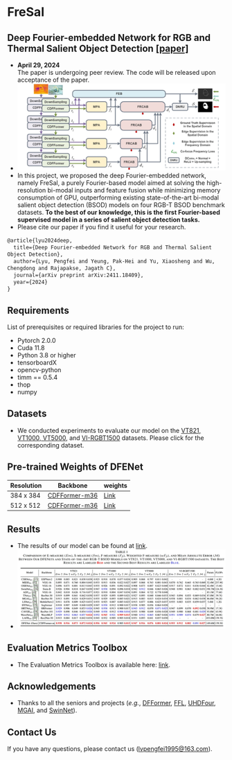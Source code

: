 # FreSal
## Deep Fourier-embedded Network for RGB and Thermal Salient Object Detection [[paper]](https://arxiv.org/abs/2411.18409) 
- **April 29, 2024**  
  The paper is undergoing peer review. The code will be released upon acceptance of the paper.
- ![Framework](https://github.com/JoshuaLPF/DFENet/blob/main/Figure/framework.png)
- In this project, we proposed the deep Fourier-embedded network, namely FreSal, a purely Fourier-based model aimed at solving the high-resolution bi-modal inputs and feature fusion while minimizing memory consumption of GPU, outperforming existing state-of-the-art bi-modal salient object detection (BSOD) models on four RGB-T BSOD benchmark datasets. **To the best of our knowledge, this is the first Fourier-based supervised model in a series of salient object detection tasks.**
- Please cite our paper if you find it useful for your research.
```
@article{lyu2024deep,
  title={Deep Fourier-embedded Network for RGB and Thermal Salient Object Detection},
  author={Lyu, Pengfei and Yeung, Pak-Hei and Yu, Xiaosheng and Wu, Chengdong and Rajapakse, Jagath C},
  journal={arXiv preprint arXiv:2411.18409},
  year={2024}
}
```
## Requirements

List of prerequisites or required libraries for the project to run:

- Pytorch 2.0.0
- Cuda 11.8
- Python 3.8 or higher
- tensorboardX
- opencv-python
- timm == 0.5.4
- thop
- numpy

## Datasets
- We conducted experiments to evaluate our model on the [VT821, VT1000, VT5000](https://github.com/lz118/RGBT-Salient-Object-Detection), and [VI-RGBT1500](https://github.com/huanglm-me/VI-RGBT1500) datasets. Please click for the corresponding dataset.
 
## Pre-trained Weights of DFENet

  Resolution  | Backbone | weights
 ---- | ----- | ------  
 384 x 384 | [CDFFormer-m36](https://github.com/okojoalg/dfformer/releases/download/weights/cdfformer_m36.pth) | [Link](https://pan.baidu.com/s/1rminKzFj_sjxRcSqwV5mdw?pwd=iu73) 
 512 x 512 | [CDFFormer-m36](https://github.com/okojoalg/dfformer/releases/download/weights/cdfformer_m36.pth) | [Link]()

## Results
- The results of our model can be found at [link](https://pan.baidu.com/s/17tDPotfrEiQ8TSkf9LVdBw?pwd=up6m).
- ![result](https://github.com/JoshuaLPF/DFENet/blob/main/Figure/result.png)

## Evaluation Metrics Toolbox
- The Evaluation Metrics Toolbox is available here: [link](https://github.com/jiwei0921/Saliency-Evaluation-Toolbox).

## Acknowledgements
- Thanks to all the seniors and projects (*e.g.*, [DFFormer](https://github.com/okojoalg/dfformer), [FFL](https://github.com/EndlessSora/focal-frequency-loss), [UHDFour](https://li-chongyi.github.io/UHDFour/), [MGAI](https://github.com/huanglm-me/VI-RGBT1500), and [SwinNet](https://github.com/okojoalg/dfformer)).

## Contact Us
If you have any questions, please contact us (lvpengfei1995@163.com).

